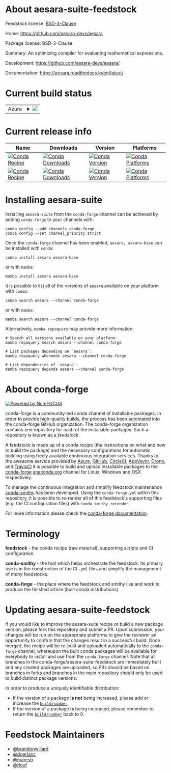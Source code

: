 About aesara-suite-feedstock
============================

Feedstock license: [BSD-3-Clause](https://github.com/conda-forge/aesara-feedstock/blob/main/LICENSE.txt)

Home: https://github.com/aesara-devs/aesara

Package license: BSD-3-Clause

Summary: An optimizing compiler for evaluating mathematical expressions.

Development: https://github.com/aesara-devs/aesara/

Documentation: https://aesara.readthedocs.io/en/latest/

Current build status
====================


<table>
    
  <tr>
    <td>Azure</td>
    <td>
      <details>
        <summary>
          <a href="https://dev.azure.com/conda-forge/feedstock-builds/_build/latest?definitionId=11868&branchName=main">
            <img src="https://dev.azure.com/conda-forge/feedstock-builds/_apis/build/status/aesara-feedstock?branchName=main">
          </a>
        </summary>
        <table>
          <thead><tr><th>Variant</th><th>Status</th></tr></thead>
          <tbody><tr>
              <td>linux_64_python3.10.____cpythonpython_implcpython</td>
              <td>
                <a href="https://dev.azure.com/conda-forge/feedstock-builds/_build/latest?definitionId=11868&branchName=main">
                  <img src="https://dev.azure.com/conda-forge/feedstock-builds/_apis/build/status/aesara-feedstock?branchName=main&jobName=linux&configuration=linux%20linux_64_python3.10.____cpythonpython_implcpython" alt="variant">
                </a>
              </td>
            </tr><tr>
              <td>linux_64_python3.11.____cpythonpython_implcpython</td>
              <td>
                <a href="https://dev.azure.com/conda-forge/feedstock-builds/_build/latest?definitionId=11868&branchName=main">
                  <img src="https://dev.azure.com/conda-forge/feedstock-builds/_apis/build/status/aesara-feedstock?branchName=main&jobName=linux&configuration=linux%20linux_64_python3.11.____cpythonpython_implcpython" alt="variant">
                </a>
              </td>
            </tr><tr>
              <td>linux_64_python3.8.____cpythonpython_implcpython</td>
              <td>
                <a href="https://dev.azure.com/conda-forge/feedstock-builds/_build/latest?definitionId=11868&branchName=main">
                  <img src="https://dev.azure.com/conda-forge/feedstock-builds/_apis/build/status/aesara-feedstock?branchName=main&jobName=linux&configuration=linux%20linux_64_python3.8.____cpythonpython_implcpython" alt="variant">
                </a>
              </td>
            </tr><tr>
              <td>linux_64_python3.9.____73_pypypython_implpypy</td>
              <td>
                <a href="https://dev.azure.com/conda-forge/feedstock-builds/_build/latest?definitionId=11868&branchName=main">
                  <img src="https://dev.azure.com/conda-forge/feedstock-builds/_apis/build/status/aesara-feedstock?branchName=main&jobName=linux&configuration=linux%20linux_64_python3.9.____73_pypypython_implpypy" alt="variant">
                </a>
              </td>
            </tr><tr>
              <td>linux_64_python3.9.____cpythonpython_implcpython</td>
              <td>
                <a href="https://dev.azure.com/conda-forge/feedstock-builds/_build/latest?definitionId=11868&branchName=main">
                  <img src="https://dev.azure.com/conda-forge/feedstock-builds/_apis/build/status/aesara-feedstock?branchName=main&jobName=linux&configuration=linux%20linux_64_python3.9.____cpythonpython_implcpython" alt="variant">
                </a>
              </td>
            </tr><tr>
              <td>linux_aarch64_python3.10.____cpythonpython_implcpython</td>
              <td>
                <a href="https://dev.azure.com/conda-forge/feedstock-builds/_build/latest?definitionId=11868&branchName=main">
                  <img src="https://dev.azure.com/conda-forge/feedstock-builds/_apis/build/status/aesara-feedstock?branchName=main&jobName=linux&configuration=linux%20linux_aarch64_python3.10.____cpythonpython_implcpython" alt="variant">
                </a>
              </td>
            </tr><tr>
              <td>linux_aarch64_python3.11.____cpythonpython_implcpython</td>
              <td>
                <a href="https://dev.azure.com/conda-forge/feedstock-builds/_build/latest?definitionId=11868&branchName=main">
                  <img src="https://dev.azure.com/conda-forge/feedstock-builds/_apis/build/status/aesara-feedstock?branchName=main&jobName=linux&configuration=linux%20linux_aarch64_python3.11.____cpythonpython_implcpython" alt="variant">
                </a>
              </td>
            </tr><tr>
              <td>linux_aarch64_python3.8.____cpythonpython_implcpython</td>
              <td>
                <a href="https://dev.azure.com/conda-forge/feedstock-builds/_build/latest?definitionId=11868&branchName=main">
                  <img src="https://dev.azure.com/conda-forge/feedstock-builds/_apis/build/status/aesara-feedstock?branchName=main&jobName=linux&configuration=linux%20linux_aarch64_python3.8.____cpythonpython_implcpython" alt="variant">
                </a>
              </td>
            </tr><tr>
              <td>linux_aarch64_python3.9.____73_pypypython_implpypy</td>
              <td>
                <a href="https://dev.azure.com/conda-forge/feedstock-builds/_build/latest?definitionId=11868&branchName=main">
                  <img src="https://dev.azure.com/conda-forge/feedstock-builds/_apis/build/status/aesara-feedstock?branchName=main&jobName=linux&configuration=linux%20linux_aarch64_python3.9.____73_pypypython_implpypy" alt="variant">
                </a>
              </td>
            </tr><tr>
              <td>linux_aarch64_python3.9.____cpythonpython_implcpython</td>
              <td>
                <a href="https://dev.azure.com/conda-forge/feedstock-builds/_build/latest?definitionId=11868&branchName=main">
                  <img src="https://dev.azure.com/conda-forge/feedstock-builds/_apis/build/status/aesara-feedstock?branchName=main&jobName=linux&configuration=linux%20linux_aarch64_python3.9.____cpythonpython_implcpython" alt="variant">
                </a>
              </td>
            </tr><tr>
              <td>osx_64_python3.10.____cpythonpython_implcpython</td>
              <td>
                <a href="https://dev.azure.com/conda-forge/feedstock-builds/_build/latest?definitionId=11868&branchName=main">
                  <img src="https://dev.azure.com/conda-forge/feedstock-builds/_apis/build/status/aesara-feedstock?branchName=main&jobName=osx&configuration=osx%20osx_64_python3.10.____cpythonpython_implcpython" alt="variant">
                </a>
              </td>
            </tr><tr>
              <td>osx_64_python3.11.____cpythonpython_implcpython</td>
              <td>
                <a href="https://dev.azure.com/conda-forge/feedstock-builds/_build/latest?definitionId=11868&branchName=main">
                  <img src="https://dev.azure.com/conda-forge/feedstock-builds/_apis/build/status/aesara-feedstock?branchName=main&jobName=osx&configuration=osx%20osx_64_python3.11.____cpythonpython_implcpython" alt="variant">
                </a>
              </td>
            </tr><tr>
              <td>osx_64_python3.8.____cpythonpython_implcpython</td>
              <td>
                <a href="https://dev.azure.com/conda-forge/feedstock-builds/_build/latest?definitionId=11868&branchName=main">
                  <img src="https://dev.azure.com/conda-forge/feedstock-builds/_apis/build/status/aesara-feedstock?branchName=main&jobName=osx&configuration=osx%20osx_64_python3.8.____cpythonpython_implcpython" alt="variant">
                </a>
              </td>
            </tr><tr>
              <td>osx_64_python3.9.____73_pypypython_implpypy</td>
              <td>
                <a href="https://dev.azure.com/conda-forge/feedstock-builds/_build/latest?definitionId=11868&branchName=main">
                  <img src="https://dev.azure.com/conda-forge/feedstock-builds/_apis/build/status/aesara-feedstock?branchName=main&jobName=osx&configuration=osx%20osx_64_python3.9.____73_pypypython_implpypy" alt="variant">
                </a>
              </td>
            </tr><tr>
              <td>osx_64_python3.9.____cpythonpython_implcpython</td>
              <td>
                <a href="https://dev.azure.com/conda-forge/feedstock-builds/_build/latest?definitionId=11868&branchName=main">
                  <img src="https://dev.azure.com/conda-forge/feedstock-builds/_apis/build/status/aesara-feedstock?branchName=main&jobName=osx&configuration=osx%20osx_64_python3.9.____cpythonpython_implcpython" alt="variant">
                </a>
              </td>
            </tr><tr>
              <td>osx_arm64_python3.10.____cpython</td>
              <td>
                <a href="https://dev.azure.com/conda-forge/feedstock-builds/_build/latest?definitionId=11868&branchName=main">
                  <img src="https://dev.azure.com/conda-forge/feedstock-builds/_apis/build/status/aesara-feedstock?branchName=main&jobName=osx&configuration=osx%20osx_arm64_python3.10.____cpython" alt="variant">
                </a>
              </td>
            </tr><tr>
              <td>osx_arm64_python3.11.____cpython</td>
              <td>
                <a href="https://dev.azure.com/conda-forge/feedstock-builds/_build/latest?definitionId=11868&branchName=main">
                  <img src="https://dev.azure.com/conda-forge/feedstock-builds/_apis/build/status/aesara-feedstock?branchName=main&jobName=osx&configuration=osx%20osx_arm64_python3.11.____cpython" alt="variant">
                </a>
              </td>
            </tr><tr>
              <td>osx_arm64_python3.8.____cpython</td>
              <td>
                <a href="https://dev.azure.com/conda-forge/feedstock-builds/_build/latest?definitionId=11868&branchName=main">
                  <img src="https://dev.azure.com/conda-forge/feedstock-builds/_apis/build/status/aesara-feedstock?branchName=main&jobName=osx&configuration=osx%20osx_arm64_python3.8.____cpython" alt="variant">
                </a>
              </td>
            </tr><tr>
              <td>osx_arm64_python3.9.____cpython</td>
              <td>
                <a href="https://dev.azure.com/conda-forge/feedstock-builds/_build/latest?definitionId=11868&branchName=main">
                  <img src="https://dev.azure.com/conda-forge/feedstock-builds/_apis/build/status/aesara-feedstock?branchName=main&jobName=osx&configuration=osx%20osx_arm64_python3.9.____cpython" alt="variant">
                </a>
              </td>
            </tr><tr>
              <td>win_64_python3.10.____cpythonpython_implcpython</td>
              <td>
                <a href="https://dev.azure.com/conda-forge/feedstock-builds/_build/latest?definitionId=11868&branchName=main">
                  <img src="https://dev.azure.com/conda-forge/feedstock-builds/_apis/build/status/aesara-feedstock?branchName=main&jobName=win&configuration=win%20win_64_python3.10.____cpythonpython_implcpython" alt="variant">
                </a>
              </td>
            </tr><tr>
              <td>win_64_python3.11.____cpythonpython_implcpython</td>
              <td>
                <a href="https://dev.azure.com/conda-forge/feedstock-builds/_build/latest?definitionId=11868&branchName=main">
                  <img src="https://dev.azure.com/conda-forge/feedstock-builds/_apis/build/status/aesara-feedstock?branchName=main&jobName=win&configuration=win%20win_64_python3.11.____cpythonpython_implcpython" alt="variant">
                </a>
              </td>
            </tr><tr>
              <td>win_64_python3.8.____cpythonpython_implcpython</td>
              <td>
                <a href="https://dev.azure.com/conda-forge/feedstock-builds/_build/latest?definitionId=11868&branchName=main">
                  <img src="https://dev.azure.com/conda-forge/feedstock-builds/_apis/build/status/aesara-feedstock?branchName=main&jobName=win&configuration=win%20win_64_python3.8.____cpythonpython_implcpython" alt="variant">
                </a>
              </td>
            </tr><tr>
              <td>win_64_python3.9.____cpythonpython_implpypy</td>
              <td>
                <a href="https://dev.azure.com/conda-forge/feedstock-builds/_build/latest?definitionId=11868&branchName=main">
                  <img src="https://dev.azure.com/conda-forge/feedstock-builds/_apis/build/status/aesara-feedstock?branchName=main&jobName=win&configuration=win%20win_64_python3.9.____cpythonpython_implpypy" alt="variant">
                </a>
              </td>
            </tr>
          </tbody>
        </table>
      </details>
    </td>
  </tr>
</table>

Current release info
====================

| Name | Downloads | Version | Platforms |
| --- | --- | --- | --- |
| [![Conda Recipe](https://img.shields.io/badge/recipe-aesara-green.svg)](https://anaconda.org/conda-forge/aesara) | [![Conda Downloads](https://img.shields.io/conda/dn/conda-forge/aesara.svg)](https://anaconda.org/conda-forge/aesara) | [![Conda Version](https://img.shields.io/conda/vn/conda-forge/aesara.svg)](https://anaconda.org/conda-forge/aesara) | [![Conda Platforms](https://img.shields.io/conda/pn/conda-forge/aesara.svg)](https://anaconda.org/conda-forge/aesara) |
| [![Conda Recipe](https://img.shields.io/badge/recipe-aesara--base-green.svg)](https://anaconda.org/conda-forge/aesara-base) | [![Conda Downloads](https://img.shields.io/conda/dn/conda-forge/aesara-base.svg)](https://anaconda.org/conda-forge/aesara-base) | [![Conda Version](https://img.shields.io/conda/vn/conda-forge/aesara-base.svg)](https://anaconda.org/conda-forge/aesara-base) | [![Conda Platforms](https://img.shields.io/conda/pn/conda-forge/aesara-base.svg)](https://anaconda.org/conda-forge/aesara-base) |

Installing aesara-suite
=======================

Installing `aesara-suite` from the `conda-forge` channel can be achieved by adding `conda-forge` to your channels with:

```
conda config --add channels conda-forge
conda config --set channel_priority strict
```

Once the `conda-forge` channel has been enabled, `aesara, aesara-base` can be installed with `conda`:

```
conda install aesara aesara-base
```

or with `mamba`:

```
mamba install aesara aesara-base
```

It is possible to list all of the versions of `aesara` available on your platform with `conda`:

```
conda search aesara --channel conda-forge
```

or with `mamba`:

```
mamba search aesara --channel conda-forge
```

Alternatively, `mamba repoquery` may provide more information:

```
# Search all versions available on your platform:
mamba repoquery search aesara --channel conda-forge

# List packages depending on `aesara`:
mamba repoquery whoneeds aesara --channel conda-forge

# List dependencies of `aesara`:
mamba repoquery depends aesara --channel conda-forge
```


About conda-forge
=================

[![Powered by
NumFOCUS](https://img.shields.io/badge/powered%20by-NumFOCUS-orange.svg?style=flat&colorA=E1523D&colorB=007D8A)](https://numfocus.org)

conda-forge is a community-led conda channel of installable packages.
In order to provide high-quality builds, the process has been automated into the
conda-forge GitHub organization. The conda-forge organization contains one repository
for each of the installable packages. Such a repository is known as a *feedstock*.

A feedstock is made up of a conda recipe (the instructions on what and how to build
the package) and the necessary configurations for automatic building using freely
available continuous integration services. Thanks to the awesome service provided by
[Azure](https://azure.microsoft.com/en-us/services/devops/), [GitHub](https://github.com/),
[CircleCI](https://circleci.com/), [AppVeyor](https://www.appveyor.com/),
[Drone](https://cloud.drone.io/welcome), and [TravisCI](https://travis-ci.com/)
it is possible to build and upload installable packages to the
[conda-forge](https://anaconda.org/conda-forge) [anaconda.org](https://anaconda.org/)
channel for Linux, Windows and OSX respectively.

To manage the continuous integration and simplify feedstock maintenance
[conda-smithy](https://github.com/conda-forge/conda-smithy) has been developed.
Using the ``conda-forge.yml`` within this repository, it is possible to re-render all of
this feedstock's supporting files (e.g. the CI configuration files) with ``conda smithy rerender``.

For more information please check the [conda-forge documentation](https://conda-forge.org/docs/).

Terminology
===========

**feedstock** - the conda recipe (raw material), supporting scripts and CI configuration.

**conda-smithy** - the tool which helps orchestrate the feedstock.
                   Its primary use is in the construction of the CI ``.yml`` files
                   and simplify the management of *many* feedstocks.

**conda-forge** - the place where the feedstock and smithy live and work to
                  produce the finished article (built conda distributions)


Updating aesara-suite-feedstock
===============================

If you would like to improve the aesara-suite recipe or build a new
package version, please fork this repository and submit a PR. Upon submission,
your changes will be run on the appropriate platforms to give the reviewer an
opportunity to confirm that the changes result in a successful build. Once
merged, the recipe will be re-built and uploaded automatically to the
`conda-forge` channel, whereupon the built conda packages will be available for
everybody to install and use from the `conda-forge` channel.
Note that all branches in the conda-forge/aesara-suite-feedstock are
immediately built and any created packages are uploaded, so PRs should be based
on branches in forks and branches in the main repository should only be used to
build distinct package versions.

In order to produce a uniquely identifiable distribution:
 * If the version of a package **is not** being increased, please add or increase
   the [``build/number``](https://docs.conda.io/projects/conda-build/en/latest/resources/define-metadata.html#build-number-and-string).
 * If the version of a package **is** being increased, please remember to return
   the [``build/number``](https://docs.conda.io/projects/conda-build/en/latest/resources/define-metadata.html#build-number-and-string)
   back to 0.

Feedstock Maintainers
=====================

* [@brandonwillard](https://github.com/brandonwillard/)
* [@dgerlanc](https://github.com/dgerlanc/)
* [@maresb](https://github.com/maresb/)
* [@rlouf](https://github.com/rlouf/)

